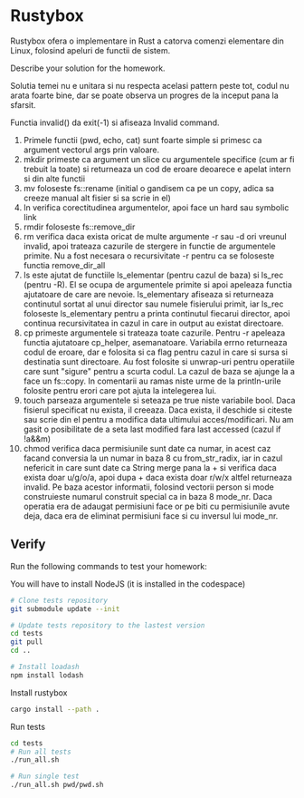 # Rustybox

Rustybox ofera o implementare in Rust a catorva comenzi elementare din Linux, folosind apeluri de functii de sistem.


Describe your solution for the homework.

Solutia temei nu e unitara si nu respecta acelasi pattern peste tot, codul nu arata foarte bine, dar se poate
observa un progres de la inceput pana la sfarsit.

Functia invalid() da exit(-1) si afiseaza Invalid command.

1. Primele functii (pwd, echo, cat) sunt foarte simple si primesc ca argument vectorul args prin valoare.
2. mkdir primeste ca argument un slice cu argumentele specifice (cum ar fi trebuit la toate) si returneaza un cod
de eroare deoarece e apelat intern si din alte functii
3. mv foloseste fs::rename (initial o gandisem ca pe un copy, adica sa creeze manual alt fisier si sa scrie in el)
4. ln verifica corectitudinea argumentelor, apoi face un hard sau symbolic link
5. rmdir foloseste fs::remove_dir
6. rm verifica daca exista oricat de multe argumente -r sau -d ori vreunul invalid, apoi trateaza cazurile
de stergere in functie de argumentele primite. Nu a fost necesara o recursivitate -r pentru ca se foloseste functia
remove_dir_all 
7. ls este ajutat de functiile ls_elementar (pentru cazul de baza) si ls_rec (pentru -R). El se ocupa de argumentele primite si apoi
apeleaza functia ajutatoare de care are nevoie. ls_elementary afiseaza si returneaza continutul sortat al unui director sau numele fisierului primit, iar ls_rec foloseste ls_elementary pentru a printa continutul fiecarui director, apoi continua recursivitatea in cazul in care in output
au existat directoare. 
8. cp primeste argumentele si trateaza toate cazurile. Pentru -r apeleaza functia ajutatoare cp_helper, asemanatoare. Variabila errno returneaza codul de eroare, dar e folosita si ca flag pentru cazul in care si sursa si destinatia sunt directoare. Au fost folosite si unwrap-uri pentru operatiile care sunt "sigure" pentru a scurta codul. La cazul de baza se ajunge la a face un fs::copy. In comentarii au ramas niste urme de la println-urile folosite pentru erori care pot ajuta la intelegerea lui.
9. touch parseaza argumentele si seteaza pe true niste variabile bool. Daca fisierul specificat nu exista, il creeaza. Daca exista, il deschide si citeste sau scrie din el pentru a modifica data ultimului acces/modificari. Nu am gasit o posibilitate de a seta last modified fara last accessed (cazul if !a&&m)
10. chmod verifica daca permisiunile sunt date ca numar, in acest caz facand conversia la un numar in baza 8 cu from_str_radix, iar in cazul nefericit in care sunt date ca String merge pana la + si verifica daca exista doar u/g/o/a, apoi dupa + daca exista doar r/w/x altfel returneaza invalid. Pe baza acestor informatii, folosind vectorii person si mode construieste numarul construit special ca in baza 8 mode_nr. Daca operatia era de adaugat permisiuni face or pe biti cu permisiunile avute deja, daca era de eliminat permisiuni face si cu inversul lui mode_nr.

## Verify

Run the following commands to test your homework:

You will have to install NodeJS (it is installed in the codespace)

```bash
# Clone tests repository
git submodule update --init 

# Update tests repository to the lastest version
cd tests
git pull 
cd ..

# Install loadash
npm install lodash
```

Install rustybox

```bash
cargo install --path .
```

Run tests

```bash
cd tests
# Run all tests 
./run_all.sh

# Run single test
./run_all.sh pwd/pwd.sh
```
